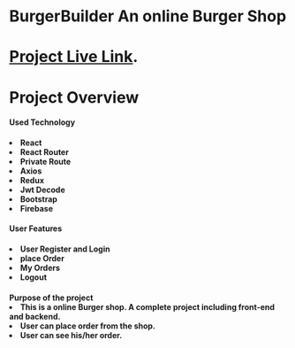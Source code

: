 <!-- https://burger-builder-c124e.web.app/ -->
<h1>BurgerBuilder An online Burger Shop<h1>

[Project Live Link](https://burger-builder-c124e.web.app/).

# Project Overview

<h4>Used Technology<h4>

<li>React
<li>React Router
<li>Private Route
<li>Axios
<li>Redux
<li>Jwt Decode
<li>Bootstrap
<li>Firebase

<br />

<h4>User Features<h4>

<li>User Register and Login
<li>place Order
<li>My Orders
<li>Logout

<br />

<h4>Purpose of the project

<li>This is a online Burger shop. A complete project including front-end and backend.
<li>User can place order from the shop.
<li>User can see his/her order.
